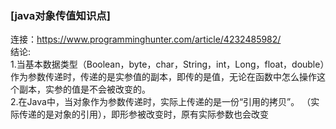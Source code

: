 ### [java对象传值知识点]
连接：https://www.programminghunter.com/article/4232485982/</br>
结论:</br>
1.当基本数据类型（Boolean，byte，char，String，int，Long，float，double）作为参数传递时，传递的是实参值的副本，即传的是值，无论在函数中怎么操作这个副本，实参的值是不会被改变的。</br>
2.在Java中，当对象作为参数传递时，实际上传递的是一份“引用的拷贝”。 （实际传递的是对象的引用），即形参被改变时，原有实际参数也会改变</br>
